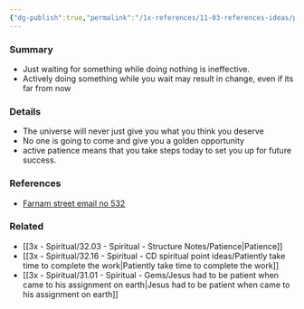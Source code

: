```yaml
---
{"dg-publish":true,"permalink":"/1x-references/11-03-references-ideas/passive-patience-vs-active-patience/","dgShowBacklinks":false}
---
```



### Summary
- Just waiting for something while doing nothing is ineffective. 
- Actively doing something while you wait may result in change, even if its far from now

### Details
- The universe will never just give you what you think you deserve
- No one is going to come and give you a golden opportunity
- active patience means that you take steps today to set you up for future success.

### References
- [Farnam street email no 532](https://fs.blog/brain-food/july-9-2023/)

### Related
- [[3x - Spiritual/32.03 - Spiritual - Structure Notes/Patience\|Patience]]
- [[3x - Spiritual/32.16 - Spiritual - CD spiritual point ideas/Patiently take time to complete the work\|Patiently take time to complete the work]]
- [[3x - Spiritual/31.01 - Spiritual - Gems/Jesus had to be patient when came to his assignment on earth\|Jesus had to be patient when came to his assignment on earth]]